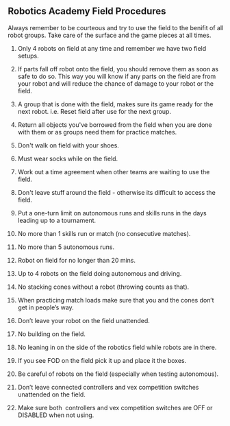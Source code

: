 ## Robotics Academy Field Procedures

Always remember to be courteous and try to use the field to the benifit of all robot groups.  Take care of the surface and the game pieces at all times.

1. Only 4 robots on field at any time and remember we have two field setups.

2. If parts fall off robot onto the field, you should remove them as soon as safe to do so.  This way you will know if any parts on the field are from your robot and will reduce the chance of damage to your robot or the field.

3. A group that is done with the field, makes sure its game ready for the next robot. i.e. Reset field after use for the next group.

4. Return all objects you've borrowed from the field when you are done with them or as groups need them for practice matches.

5. Don't walk on field with your shoes.

6. Must wear socks while on the field.

7. Work out a time agreement when other teams are waiting to use the field.

8. Don't leave stuff around the field - otherwise its difficult to access the field.

9. Put a one-turn limit on autonomous runs and skills runs in the days leading up to a tournament.

10. No more than 1 skills run or match (no consecutive matches).

11. No more than 5 autonomous runs.

12. Robot on field for no longer than 20 mins.

13. Up to 4 robots on the field doing autonomous and driving.

14. No stacking cones without a robot (throwing counts as that).

15. When practicing match loads make sure that you and the cones don’t get in people’s way.

16. Don’t leave your robot on the field unattended.

17. No building on the field.

18. No leaning in on the side of the robotics field while robots are in there.

19. If you see FOD on the field pick it up and place it the boxes.

20. Be careful of robots on the field (especially when testing autonomous).

21. Don’t leave connected controllers and vex competition switches unattended on the field.

22. Make sure both  controllers and vex competition switches are OFF or DISABLED when not using.

